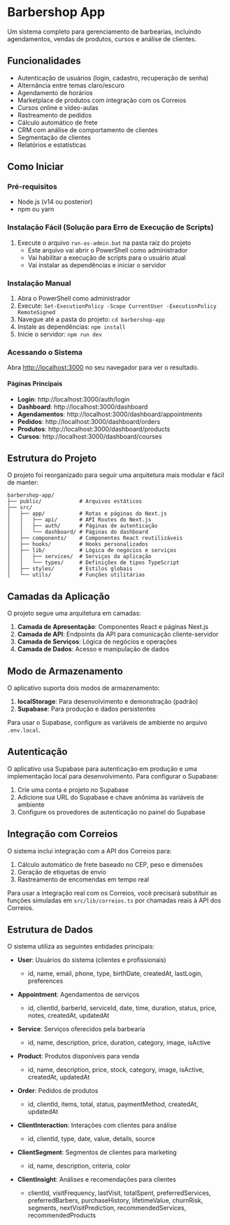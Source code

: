 # Barbershop App

Um sistema completo para gerenciamento de barbearias, incluindo agendamentos, vendas de produtos, cursos e análise de clientes.

## Funcionalidades

- Autenticação de usuários (login, cadastro, recuperação de senha)
- Alternância entre temas claro/escuro
- Agendamento de horários
- Marketplace de produtos com integração com os Correios
- Cursos online e vídeo-aulas
- Rastreamento de pedidos
- Cálculo automático de frete
- CRM com análise de comportamento de clientes
- Segmentação de clientes
- Relatórios e estatísticas

## Como Iniciar

### Pré-requisitos

- Node.js (v14 ou posterior)
- npm ou yarn

### Instalação Fácil (Solução para Erro de Execução de Scripts)

1. Execute o arquivo `run-as-admin.bat` na pasta raiz do projeto
   - Este arquivo vai abrir o PowerShell como administrador
   - Vai habilitar a execução de scripts para o usuário atual
   - Vai instalar as dependências e iniciar o servidor

### Instalação Manual

1. Abra o PowerShell como administrador
2. Execute: `Set-ExecutionPolicy -Scope CurrentUser -ExecutionPolicy RemoteSigned`
3. Navegue até a pasta do projeto: `cd barbershop-app`
4. Instale as dependências: `npm install`
5. Inicie o servidor: `npm run dev`

### Acessando o Sistema

Abra [http://localhost:3000](http://localhost:3000) no seu navegador para ver o resultado.

#### Páginas Principais

- **Login**: http://localhost:3000/auth/login
- **Dashboard**: http://localhost:3000/dashboard
- **Agendamentos**: http://localhost:3000/dashboard/appointments
- **Pedidos**: http://localhost:3000/dashboard/orders
- **Produtos**: http://localhost:3000/dashboard/products
- **Cursos**: http://localhost:3000/dashboard/courses

## Estrutura do Projeto

O projeto foi reorganizado para seguir uma arquitetura mais modular e fácil de manter:

```
barbershop-app/
├── public/            # Arquivos estáticos
├── src/
│   ├── app/           # Rotas e páginas do Next.js
│   │   ├── api/       # API Routes do Next.js
│   │   ├── auth/      # Páginas de autenticação
│   │   └── dashboard/ # Páginas do dashboard
│   ├── components/    # Componentes React reutilizáveis
│   ├── hooks/         # Hooks personalizados
│   ├── lib/           # Lógica de negócios e serviços
│   │   ├── services/  # Serviços da aplicação
│   │   └── types/     # Definições de tipos TypeScript
│   ├── styles/        # Estilos globais
│   └── utils/         # Funções utilitárias
```

## Camadas da Aplicação

O projeto segue uma arquitetura em camadas:

1. **Camada de Apresentação**: Componentes React e páginas Next.js
2. **Camada de API**: Endpoints da API para comunicação cliente-servidor
3. **Camada de Serviços**: Lógica de negócios e operações
4. **Camada de Dados**: Acesso e manipulação de dados

## Modo de Armazenamento

O aplicativo suporta dois modos de armazenamento:

1. **localStorage**: Para desenvolvimento e demonstração (padrão)
2. **Supabase**: Para produção e dados persistentes

Para usar o Supabase, configure as variáveis de ambiente no arquivo `.env.local`.

## Autenticação

O aplicativo usa Supabase para autenticação em produção e uma implementação local para desenvolvimento. Para configurar o Supabase:

1. Crie uma conta e projeto no Supabase
2. Adicione sua URL do Supabase e chave anônima às variáveis de ambiente
3. Configure os provedores de autenticação no painel do Supabase

## Integração com Correios

O sistema inclui integração com a API dos Correios para:

1. Cálculo automático de frete baseado no CEP, peso e dimensões
2. Geração de etiquetas de envio
3. Rastreamento de encomendas em tempo real

Para usar a integração real com os Correios, você precisará substituir as funções simuladas em `src/lib/correios.ts` por chamadas reais à API dos Correios.

## Estrutura de Dados

O sistema utiliza as seguintes entidades principais:

- **User**: Usuários do sistema (clientes e profissionais)
  - id, name, email, phone, type, birthDate, createdAt, lastLogin, preferences

- **Appointment**: Agendamentos de serviços
  - id, clientId, barberId, serviceId, date, time, duration, status, price, notes, createdAt, updatedAt

- **Service**: Serviços oferecidos pela barbearia
  - id, name, description, price, duration, category, image, isActive

- **Product**: Produtos disponíveis para venda
  - id, name, description, price, stock, category, image, isActive, createdAt, updatedAt

- **Order**: Pedidos de produtos
  - id, clientId, items, total, status, paymentMethod, createdAt, updatedAt

- **ClientInteraction**: Interações com clientes para análise
  - id, clientId, type, date, value, details, source

- **ClientSegment**: Segmentos de clientes para marketing
  - id, name, description, criteria, color

- **ClientInsight**: Análises e recomendações para clientes
  - clientId, visitFrequency, lastVisit, totalSpent, preferredServices, preferredBarbers, purchaseHistory, lifetimeValue, churnRisk, segments, nextVisitPrediction, recommendedServices, recommendedProducts

